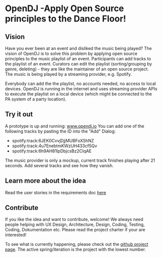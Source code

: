 # OpenDJ -Apply Open Source principles to the Dance Floor! 

## Vision
Have you ever been at an event and disliked the music being played?
The vision of OpenDJ is to solve this problem by applying open source principles to the music playlist of an event.
Participants can add tracks to the playlist of an event. Curators can edit the playlist (sorting/grouping by genre, deleting) - they are like the maintainer of an open source project.
The music is being played by a streaming provider, e.g. Spotify.

Everybody can add the the playlist, no accounts needed, no access to local devices. OpenDJ is running in the internet and uses streaming provider APIs to execute the playlist on a local device (which might be connected to the PA system of a party location).

## Try it out
A prototype is up and running: www.opendj.io
You can add one of the following tracks by pasting the ID into the "Add" Dialog:
- spotify:track:6JEK0CvvjDjjMUBFoXShNZ
- spotify:track:4u7EnebtmKWzUH433cf5Qv
- spotify:track:6h9AH81lpDbjcsBz2ClqAE

The music provider is only a mockup, current track finishes playing after 21 seconds. Add several tracks and see how they vanish.

## Learn more about the idea
Read the user stories in the requirements doc [here](docs/10requirements/100requirements.md)

## Contribute
If you like the idea and want to contribute, welcome! We always need people helping with UX Design, Architecture, Design, Coding, Testing, Coding, Dokumentation etc.  Please read the project charter if your are interested! 

To see what is currently happening, please check out the [github project page](https://github.com/sa-mw-dach/OpenDJ/projects?query=is%3Aopen+sort%3Acreated-asc). The active spring/iteration is the project with the lowest number. 
